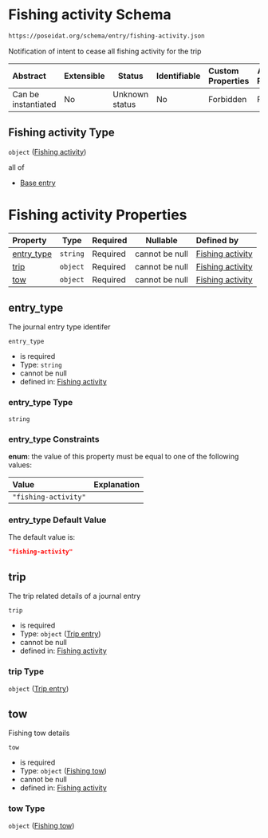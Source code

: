 # Fishing activity Schema

```txt
https://poseidat.org/schema/entry/fishing-activity.json
```

Notification of intent to cease all fishing activity for the trip


| Abstract            | Extensible | Status         | Identifiable | Custom Properties | Additional Properties | Access Restrictions | Defined In                                                                          |
| :------------------ | ---------- | -------------- | ------------ | :---------------- | --------------------- | ------------------- | ----------------------------------------------------------------------------------- |
| Can be instantiated | No         | Unknown status | No           | Forbidden         | Forbidden             | none                | [fishing-activity.json](schemas/entry/fishing-activity.json "open original schema") |

## Fishing activity Type

`object` ([Fishing activity](fishing-activity.md))

all of

-   [Base entry](arrival-allof-base-entry.md "check type definition")

# Fishing activity Properties

| Property                  | Type     | Required | Nullable       | Defined by                                                                                                                                          |
| :------------------------ | -------- | -------- | -------------- | :-------------------------------------------------------------------------------------------------------------------------------------------------- |
| [entry_type](#entry_type) | `string` | Required | cannot be null | [Fishing activity](fishing-activity-properties-entry_type.md "https&#x3A;//poseidat.org/schema/entry/fishing-activity.json#/properties/entry_type") |
| [trip](#trip)             | `object` | Required | cannot be null | [Fishing activity](arrival-properties-trip-entry.md "https&#x3A;//poseidat.org/schema/core/trip-entry.json#/properties/trip")                       |
| [tow](#tow)               | `object` | Required | cannot be null | [Fishing activity](fishing-activity-properties-fishing-tow.md "https&#x3A;//poseidat.org/schema/core/fishing-tow.json#/properties/tow")             |

## entry_type

The journal entry type identifer


`entry_type`

-   is required
-   Type: `string`
-   cannot be null
-   defined in: [Fishing activity](fishing-activity-properties-entry_type.md "https&#x3A;//poseidat.org/schema/entry/fishing-activity.json#/properties/entry_type")

### entry_type Type

`string`

### entry_type Constraints

**enum**: the value of this property must be equal to one of the following values:

| Value                | Explanation |
| :------------------- | ----------- |
| `"fishing-activity"` |             |

### entry_type Default Value

The default value is:

```json
"fishing-activity"
```

## trip

The trip related details of a journal entry


`trip`

-   is required
-   Type: `object` ([Trip entry](arrival-properties-trip-entry.md))
-   cannot be null
-   defined in: [Fishing activity](arrival-properties-trip-entry.md "https&#x3A;//poseidat.org/schema/core/trip-entry.json#/properties/trip")

### trip Type

`object` ([Trip entry](arrival-properties-trip-entry.md))

## tow

Fishing tow details


`tow`

-   is required
-   Type: `object` ([Fishing tow](fishing-activity-properties-fishing-tow.md))
-   cannot be null
-   defined in: [Fishing activity](fishing-activity-properties-fishing-tow.md "https&#x3A;//poseidat.org/schema/core/fishing-tow.json#/properties/tow")

### tow Type

`object` ([Fishing tow](fishing-activity-properties-fishing-tow.md))
